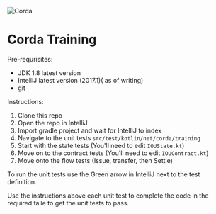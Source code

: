 ![Corda](https://www.corda.net/wp-content/uploads/2016/11/fg005_corda_b.png)

# Corda Training

Pre-requrisites:

* JDK 1.8 latest version
* IntelliJ latest version (2017.1)( as of writing)
* git

Instructions:

1. Clone this repo
2. Open the repo in IntelliJ
3. Import gradle project and wait for IntelliJ to index
4. Navigate to the unit tests `src/test/kotlin/net/corda/training`
5. Start with the state tests (You'll need to edit `IOUState.kt`)
6. Move on to the contract tests (You'll need to edit `IOUContract.kt`)
7. Move onto the flow tests (Issue, transfer, then Settle) 

To run the unit tests use the Green arrow in IntelliJ next to the test definition.

Use the instructions above each unit test to complete the code in the required faile to get the unit tests to pass.



